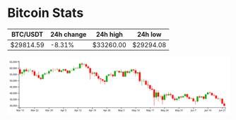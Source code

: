 # Bitcoin Stats

BTC/USDT|24h change|24h high|24h low|
|---|---|---|---|
|$29814.59|-8.31%|$33260.00|$29294.08|

<img src="./chart.svg">
